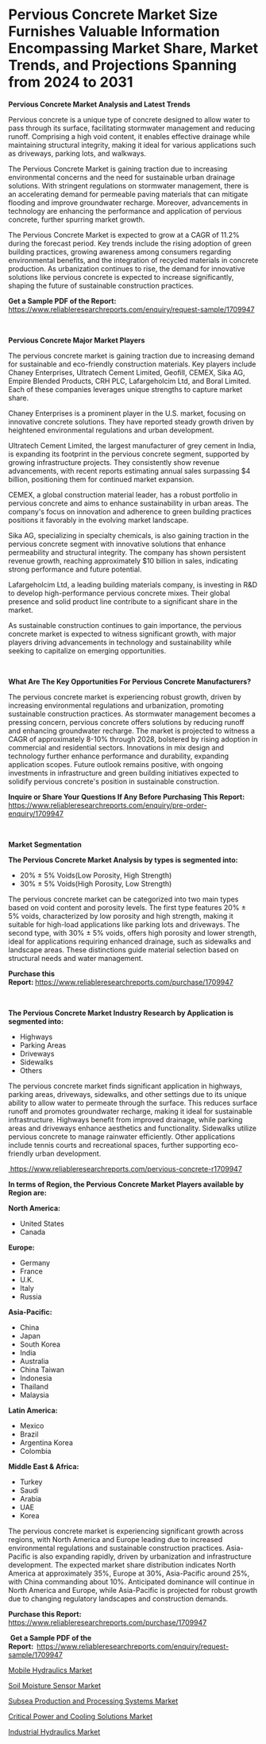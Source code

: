 <p><h1>Pervious Concrete Market Size Furnishes Valuable Information Encompassing Market Share, Market Trends, and Projections Spanning from 2024 to 2031</h1></p><p><strong>Pervious Concrete Market Analysis and Latest Trends</strong></p>
<p><p>Pervious concrete is a unique type of concrete designed to allow water to pass through its surface, facilitating stormwater management and reducing runoff. Comprising a high void content, it enables effective drainage while maintaining structural integrity, making it ideal for various applications such as driveways, parking lots, and walkways. </p><p>The Pervious Concrete Market is gaining traction due to increasing environmental concerns and the need for sustainable urban drainage solutions. With stringent regulations on stormwater management, there is an accelerating demand for permeable paving materials that can mitigate flooding and improve groundwater recharge. Moreover, advancements in technology are enhancing the performance and application of pervious concrete, further spurring market growth. </p><p>The Pervious Concrete Market is expected to grow at a CAGR of 11.2% during the forecast period. Key trends include the rising adoption of green building practices, growing awareness among consumers regarding environmental benefits, and the integration of recycled materials in concrete production. As urbanization continues to rise, the demand for innovative solutions like pervious concrete is expected to increase significantly, shaping the future of sustainable construction practices.</p></p>
<p><strong>Get a Sample PDF of the Report:&nbsp;</strong> <a href="https://www.reliableresearchreports.com/enquiry/request-sample/1709947?utm_campaign=1563&utm_medium=2&utm_source=Github&utm_content=ia&utm_term=22102024&utm_id=pervious-concrete">https://www.reliableresearchreports.com/enquiry/request-sample/1709947</a></p>
<p>&nbsp;</p>
<p><strong>Pervious Concrete Major Market Players</strong></p>
<p><p>The pervious concrete market is gaining traction due to increasing demand for sustainable and eco-friendly construction materials. Key players include Chaney Enterprises, Ultratech Cement Limited, Geofill, CEMEX, Sika AG, Empire Blended Products, CRH PLC, Lafargeholcim Ltd, and Boral Limited. Each of these companies leverages unique strengths to capture market share.</p><p>Chaney Enterprises is a prominent player in the U.S. market, focusing on innovative concrete solutions. They have reported steady growth driven by heightened environmental regulations and urban development.</p><p>Ultratech Cement Limited, the largest manufacturer of grey cement in India, is expanding its footprint in the pervious concrete segment, supported by growing infrastructure projects. They consistently show revenue advancements, with recent reports estimating annual sales surpassing $4 billion, positioning them for continued market expansion.</p><p>CEMEX, a global construction material leader, has a robust portfolio in pervious concrete and aims to enhance sustainability in urban areas. The company's focus on innovation and adherence to green building practices positions it favorably in the evolving market landscape.</p><p>Sika AG, specializing in specialty chemicals, is also gaining traction in the pervious concrete segment with innovative solutions that enhance permeability and structural integrity. The company has shown persistent revenue growth, reaching approximately $10 billion in sales, indicating strong performance and future potential.</p><p>Lafargeholcim Ltd, a leading building materials company, is investing in R&D to develop high-performance pervious concrete mixes. Their global presence and solid product line contribute to a significant share in the market.</p><p>As sustainable construction continues to gain importance, the pervious concrete market is expected to witness significant growth, with major players driving advancements in technology and sustainability while seeking to capitalize on emerging opportunities.</p></p>
<p>&nbsp;</p>
<p><strong>What Are The Key Opportunities For Pervious Concrete Manufacturers?</strong></p>
<p><p>The pervious concrete market is experiencing robust growth, driven by increasing environmental regulations and urbanization, promoting sustainable construction practices. As stormwater management becomes a pressing concern, pervious concrete offers solutions by reducing runoff and enhancing groundwater recharge. The market is projected to witness a CAGR of approximately 8-10% through 2028, bolstered by rising adoption in commercial and residential sectors. Innovations in mix design and technology further enhance performance and durability, expanding application scopes. Future outlook remains positive, with ongoing investments in infrastructure and green building initiatives expected to solidify pervious concrete's position in sustainable construction.</p></p>
<p><strong>Inquire or Share Your Questions If Any Before Purchasing This Report:</strong> <a href="https://www.reliableresearchreports.com/enquiry/pre-order-enquiry/1709947?utm_campaign=1563&utm_medium=2&utm_source=Github&utm_content=ia&utm_term=22102024&utm_id=pervious-concrete">https://www.reliableresearchreports.com/enquiry/pre-order-enquiry/1709947</a></p>
<p>&nbsp;</p>
<p><strong>Market Segmentation</strong></p>
<p><strong>The Pervious Concrete Market Analysis by types is segmented into:</strong></p>
<p><ul><li>20% ± 5% Voids(Low Porosity, High Strength)</li><li>30% ± 5% Voids(High Porosity, Low Strength)</li></ul></p>
<p><p>The pervious concrete market can be categorized into two main types based on void content and porosity levels. The first type features 20% ± 5% voids, characterized by low porosity and high strength, making it suitable for high-load applications like parking lots and driveways. The second type, with 30% ± 5% voids, offers high porosity and lower strength, ideal for applications requiring enhanced drainage, such as sidewalks and landscape areas. These distinctions guide material selection based on structural needs and water management.</p></p>
<p><strong>Purchase this Report:&nbsp;</strong><a href="https://www.reliableresearchreports.com/purchase/1709947?utm_campaign=1563&utm_medium=2&utm_source=Github&utm_content=ia&utm_term=22102024&utm_id=pervious-concrete">https://www.reliableresearchreports.com/purchase/1709947</a></p>
<p>&nbsp;</p>
<p><strong>The Pervious Concrete Market Industry Research by Application is segmented into:</strong></p>
<p><ul><li>Highways</li><li>Parking Areas</li><li>Driveways</li><li>Sidewalks</li><li>Others</li></ul></p>
<p><p>The pervious concrete market finds significant application in highways, parking areas, driveways, sidewalks, and other settings due to its unique ability to allow water to permeate through the surface. This reduces surface runoff and promotes groundwater recharge, making it ideal for sustainable infrastructure. Highways benefit from improved drainage, while parking areas and driveways enhance aesthetics and functionality. Sidewalks utilize pervious concrete to manage rainwater efficiently. Other applications include tennis courts and recreational spaces, further supporting eco-friendly urban development.</p></p>
<p><a href="https://www.reliableresearchreports.com/pervious-concrete-r1709947?utm_campaign=1563&utm_medium=2&utm_source=Github&utm_content=ia&utm_term=22102024&utm_id=pervious-concrete">&nbsp;https://www.reliableresearchreports.com/pervious-concrete-r1709947</a></p>
<p><strong>In terms of Region, the Pervious Concrete Market Players available by Region are:</strong></p>
<p>
    <p> <strong> North America: </strong>
        <ul>
            <li>United States</li>
            <li>Canada</li>
        </ul>
        </p> 
    <p> <strong> Europe: </strong>
        <ul>
            <li>Germany</li>
            <li>France</li>
            <li>U.K.</li>
            <li>Italy</li>
            <li>Russia</li>
        </ul>
        </p> 
    <p> <strong> Asia-Pacific: </strong>
        <ul>
            <li>China</li>
            <li>Japan</li>
            <li>South Korea</li>
            <li>India</li>
            <li>Australia</li>
            <li>China Taiwan</li>
            <li>Indonesia</li>
            <li>Thailand</li>
            <li>Malaysia</li>
        </ul>
        </p> 
    <p> <strong> Latin America: </strong>
        <ul>
            <li>Mexico</li>
            <li>Brazil</li>
            <li>Argentina Korea</li>
            <li>Colombia</li>
        </ul>
        </p> 
    <p> <strong> Middle East & Africa: </strong>
        <ul>
            <li>Turkey</li>
            <li>Saudi</li>
            <li>Arabia</li>
            <li>UAE</li>
            <li>Korea</li>
        </ul>
    </p>
    </p>
<p><p>The pervious concrete market is experiencing significant growth across regions, with North America and Europe leading due to increased environmental regulations and sustainable construction practices. Asia-Pacific is also expanding rapidly, driven by urbanization and infrastructure development. The expected market share distribution indicates North America at approximately 35%, Europe at 30%, Asia-Pacific around 25%, with China commanding about 10%. Anticipated dominance will continue in North America and Europe, while Asia-Pacific is projected for robust growth due to changing regulatory landscapes and construction demands.</p></p>
<p><strong>Purchase this Report: </strong><a href="https://www.reliableresearchreports.com/purchase/1709947?utm_campaign=1563&utm_medium=2&utm_source=Github&utm_content=ia&utm_term=22102024&utm_id=pervious-concrete">https://www.reliableresearchreports.com/purchase/1709947</a></p>
<p>&nbsp;<strong>Get a Sample PDF of the Report:&nbsp;&nbsp;</strong><a href="https://www.reliableresearchreports.com/enquiry/request-sample/1709947?utm_campaign=1563&utm_medium=2&utm_source=Github&utm_content=ia&utm_term=22102024&utm_id=pervious-concrete">https://www.reliableresearchreports.com/enquiry/request-sample/1709947</a></p>
<p><strong></strong></p>
<p><p><a href="https://issuu.com/reportprime-2/docs/mobile-hydraulics-market-size-2030._ab7bfe8b4fbd52?utm_campaign=1563&utm_medium=2&utm_source=Github&utm_content=ia&utm_term=22102024&utm_id=pervious-concrete">Mobile Hydraulics Market</a></p><p><a href="https://www.linkedin.com/pulse/decoding-soil-moisture-sensor-industry-dynamics-strategic-m8w2e?utm_campaign=1563&utm_medium=2&utm_source=Github&utm_content=ia&utm_term=22102024&utm_id=pervious-concrete">Soil Moisture Sensor Market</a></p><p><a href="https://www.linkedin.com/pulse/subsea-production-processing-systems-market-essentials-ytjoc?utm_campaign=1563&utm_medium=2&utm_source=Github&utm_content=ia&utm_term=22102024&utm_id=pervious-concrete">Subsea Production and Processing Systems Market</a></p><p><a href="https://www.linkedin.com/pulse/analyzing-critical-power-cooling-solutions-market-dynamics-sb4se?utm_campaign=1563&utm_medium=2&utm_source=Github&utm_content=ia&utm_term=22102024&utm_id=pervious-concrete">Critical Power and Cooling Solutions Market</a></p><p><a href="https://issuu.com/reportprime-2/docs/industrial-hydraulics-market-size-2_9c6c000046a4cc?utm_campaign=1563&utm_medium=2&utm_source=Github&utm_content=ia&utm_term=22102024&utm_id=pervious-concrete">Industrial Hydraulics Market</a></p></p>
